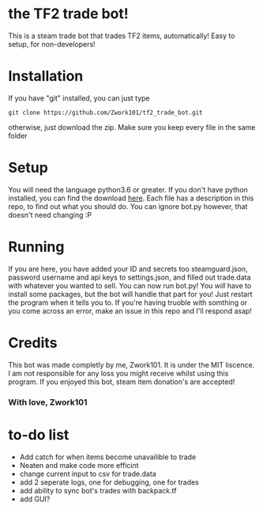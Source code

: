 # the TF2 trade bot!
This is a steam trade bot that trades TF2 items, automatically! Easy to setup, for non-developers!

# Installation
If you have "git" installed, you can just type
```git
git clone https://github.com/Zwork101/tf2_trade_bot.git
``` 
otherwise, just download the zip. Make sure you keep every file in the same folder
# Setup
You will need the language python3.6 or greater. If you don't have python installed, you can find the download [here](https://www.python.org/).
Each file has a description in this repo, to find out what you should do. You can ignore bot.py however, that doesn't need changing :P

# Running 
If you are here, you have added your ID and secrets too steamguard.json, password username and api keys to settings.json, and filled out trade.data with whatever you wanted to sell. You can now run bot.py! You *will* have to install some packages, but the bot will handle that part for you! Just restart the program when it tells you to. If you're having truoble with somthing or you come across an error, make an issue in this repo and I'll respond asap!

# Credits
This bot was made completly by me, Zwork101. It is under the MIT liscence. I am not responsible for any loss you might receive whilst using this program. If you enjoyed this bot, steam item donation's are accepted!

### With love, Zwork101

# to-do list
 * Add catch for when items become unavailible to trade
 * Neaten and make code more efficint
 * change current input to csv for trade.data
 * add 2 seperate logs, one for debugging, one for trades
 * add ability to sync bot's trades with backpack.tf
 * add GUI?
